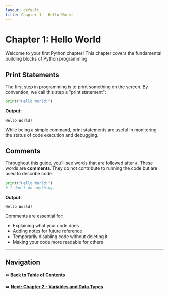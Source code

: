 ```yaml
---
layout: default
title: Chapter 1 - Hello World
---
```


# Chapter 1: Hello World

Welcome to your first Python chapter! This chapter covers the fundamental building blocks of Python programming.

## Print Statements

The first step in programming is to print something on the screen. By convention, we call this step a "print statement":

```python
print("Hello World!")
```

**Output:**
```
Hello World!
```

While being a simple command, print statements are useful in monitoring the status of code execution and debugging.

## Comments

Throughout this guide, you'll see words that are followed after `#`. These words are **comments**. They do not contribute to running the code but are used to describe code.

```python
print("Hello World!")
# I don't do anything.
```

**Output:**
```
Hello World!
```

Comments are essential for:
- Explaining what your code does
- Adding notes for future reference
- Temporarily disabling code without deleting it
- Making your code more readable for others

---

## Navigation

⬅️ **[Back to Table of Contents](table-of-contents.md)**

➡️ **[Next: Chapter 2 - Variables and Data Types](chapter-02.md)**